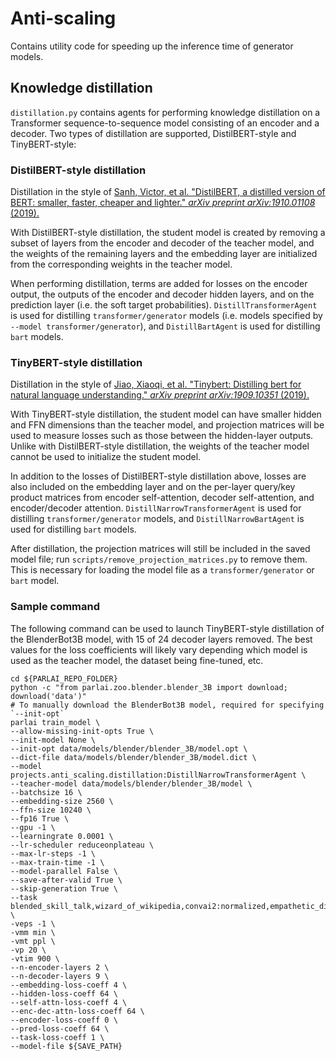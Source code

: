 # Anti-scaling

Contains utility code for speeding up the inference time of generator models.

## Knowledge distillation

`distillation.py` contains agents for performing knowledge distillation on a Transformer sequence-to-sequence model consisting of an encoder and a decoder. Two types of distillation are supported, DistilBERT-style and TinyBERT-style:

### DistilBERT-style distillation

Distillation in the style of [Sanh, Victor, et al. "DistilBERT, a distilled version of BERT: smaller, faster, cheaper and lighter." *arXiv preprint arXiv:1910.01108* (2019).](https://arxiv.org/abs/1910.01108)

With DistilBERT-style distillation, the student model is created by removing a subset of layers from the encoder and decoder of the teacher model, and the weights of the remaining layers and the embedding layer are initialized from the corresponding weights in the teacher model.

When performing distillation, terms are added for losses on the encoder output, the outputs of the encoder and decoder hidden layers, and on the prediction layer (i.e. the soft target probabilities). `DistillTransformerAgent` is used for distilling `transformer/generator` models (i.e. models specified by `--model transformer/generator`), and `DistillBartAgent` is used for distilling `bart` models.

### TinyBERT-style distillation

Distillation in the style of [Jiao, Xiaoqi, et al. "Tinybert: Distilling bert for natural language understanding." *arXiv preprint arXiv:1909.10351* (2019).](https://arxiv.org/abs/1909.10351)

With TinyBERT-style distillation, the student model can have smaller hidden and FFN dimensions than the teacher model, and projection matrices will be used to measure losses such as those between the hidden-layer outputs. Unlike with DistilBERT-style distillation, the weights of the teacher model cannot be used to initialize the student model. 

In addition to the losses of DistilBERT-style distillation above, losses are also included on the embedding layer and on the per-layer query/key product matrices from encoder self-attention, decoder self-attention, and encoder/decoder attention. `DistillNarrowTransformerAgent` is used for distilling `transformer/generator` models, and `DistillNarrowBartAgent` is used for distilling `bart` models.

After distillation, the projection matrices will still be included in the saved model file; run `scripts/remove_projection_matrices.py` to remove them. This is necessary for loading the model file as a `transformer/generator` or `bart` model.

### Sample command

The following command can be used to launch TinyBERT-style distillation of the BlenderBot3B model, with 15 of 24 decoder layers removed. The best values for the loss coefficients will likely vary depending which model is used as the teacher model, the dataset being fine-tuned, etc.

```
cd ${PARLAI_REPO_FOLDER}
python -c "from parlai.zoo.blender.blender_3B import download; download('data')"
# To manually download the BlenderBot3B model, required for specifying `--init-opt`
parlai train_model \
--allow-missing-init-opts True \
--init-model None \
--init-opt data/models/blender/blender_3B/model.opt \
--dict-file data/models/blender/blender_3B/model.dict \
--model projects.anti_scaling.distillation:DistillNarrowTransformerAgent \
--teacher-model data/models/blender/blender_3B/model \
--batchsize 16 \
--embedding-size 2560 \
--ffn-size 10240 \
--fp16 True \
--gpu -1 \
--learningrate 0.0001 \
--lr-scheduler reduceonplateau \
--max-lr-steps -1 \
--max-train-time -1 \
--model-parallel False \
--save-after-valid True \
--skip-generation True \
--task blended_skill_talk,wizard_of_wikipedia,convai2:normalized,empathetic_dialogues \
-veps -1 \
-vmm min \
-vmt ppl \
-vp 20 \
-vtim 900 \
--n-encoder-layers 2 \
--n-decoder-layers 9 \
--embedding-loss-coeff 4 \
--hidden-loss-coeff 64 \
--self-attn-loss-coeff 4 \
--enc-dec-attn-loss-coeff 64 \
--encoder-loss-coeff 0 \
--pred-loss-coeff 64 \
--task-loss-coeff 1 \
--model-file ${SAVE_PATH}
```
